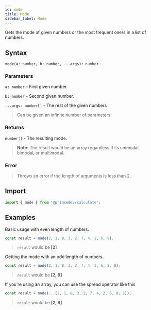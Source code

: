 ```yaml
---
id: mode
title: Mode
sidebar_label: Mode
---
```


Gets the mode of given numbers or the most frequent one/s in a list of numbers.

## Syntax

`mode(a: number, b: number, ...args): number`

### Parameters

`a: number` - First given number.

`b: number` - Second given number.

`...args: number[]` - The rest of the given numbers

> Can be given an infinite number of parameters.

### Returns

`number[]` - The resulting mode.

> **Note:** The result would be an array regardless if its unimodal, bimodal, or multimodal.

### Error

> Throws an error if the length of arguments is less than 2.

## Import

```javascript
import { mode } from '@princedev/calculate';
```

## Examples

Basic usage with even length of numbers.

```javascript
const result = mode(2, 1, 8, 3, 2, 7, 4, 2, 6, 8);
```

> `result` would be **[2]**

Getting the mode with an odd length of numbers.

```javascript
const result = mode(2, 1, 8, 3, 2, 7, 4, 2, 6, 8, 8);
```

> `result` would be **[2, 8]**

If you're using an array, you can use the spread operator like this

```javascript
const result = mode(...[2, 1, 8, 3, 2, 7, 4, 2, 6, 8, 8]);
```

> `result` would be **[2, 8]**